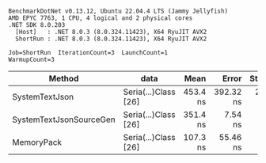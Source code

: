 ```

BenchmarkDotNet v0.13.12, Ubuntu 22.04.4 LTS (Jammy Jellyfish)
AMD EPYC 7763, 1 CPU, 4 logical and 2 physical cores
.NET SDK 8.0.203
  [Host]   : .NET 8.0.3 (8.0.324.11423), X64 RyuJIT AVX2
  ShortRun : .NET 8.0.3 (8.0.324.11423), X64 RyuJIT AVX2

Job=ShortRun  IterationCount=3  LaunchCount=1  
WarmupCount=3  

```
| Method                  | data                 | Mean     | Error     | StdDev   | Min      | Max      | Gen0   | Allocated |
|------------------------ |--------------------- |---------:|----------:|---------:|---------:|---------:|-------:|----------:|
| SystemTextJson          | Seria(...)Class [26] | 453.4 ns | 392.32 ns | 21.50 ns | 440.4 ns | 478.2 ns | 0.0038 |     328 B |
| SystemTextJsonSourceGen | Seria(...)Class [26] | 351.4 ns |   7.54 ns |  0.41 ns | 351.0 ns | 351.7 ns | 0.0043 |     368 B |
| MemoryPack              | Seria(...)Class [26] | 107.3 ns |  55.46 ns |  3.04 ns | 105.5 ns | 110.9 ns | 0.0014 |     128 B |
